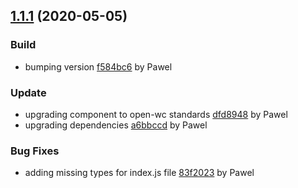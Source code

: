 <a name="1.1.1"></a>
## [1.1.1](https://github.com/anypoint-web-components/anypoint-control-mixins/compare/1.0.3...1.1.1) (2020-05-05)

### Build

* bumping version [f584bc6](https://github.com/anypoint-web-components/anypoint-control-mixins/commit/f584bc6142064f245e726acf5fe1cdf2af733cfb) by Pawel


### Update

* upgrading component to open-wc standards [dfd8948](https://github.com/anypoint-web-components/anypoint-control-mixins/commit/dfd8948a93ba06f6166020007d8661052a54fe5a) by Pawel
* upgrading dependencies [a6bbccd](https://github.com/anypoint-web-components/anypoint-control-mixins/commit/a6bbccd024fcee43dc8d43bb62421d866599d7da) by Pawel


### Bug Fixes

* adding missing types for index.js file [83f2023](https://github.com/anypoint-web-components/anypoint-control-mixins/commit/83f202317be7647a90f0148915845b679f64dce1) by Pawel


